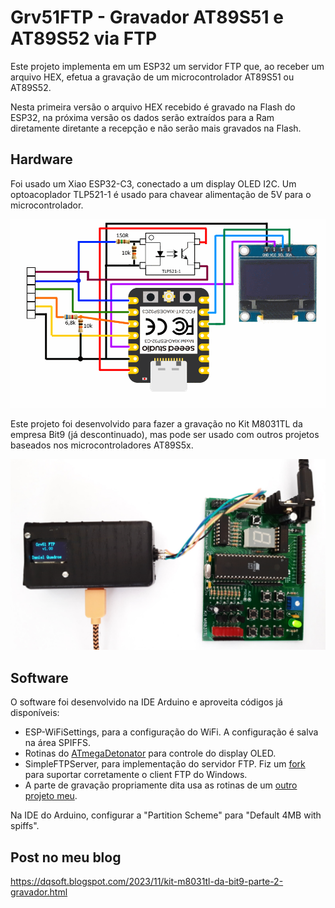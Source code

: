 # Grv51FTP - Gravador AT89S51 e AT89S52 via FTP

Este projeto implementa em um ESP32 um servidor FTP que, ao receber um arquivo HEX, efetua a gravação de um microcontrolador AT89S51 ou AT89S52.

Nesta primeira versão o arquivo HEX recebido é gravado na Flash do ESP32, na próxima versão os dados serão extraídos para a Ram diretamente diretante a recepção e não serão mais gravados na Flash.

## Hardware

Foi usado um Xiao ESP32-C3, conectado a um display OLED I2C. Um optoacoplador TLP521-1 é usado para chavear alimentação de 5V para o microcontrolador.

![Circuito](./Imagens/Grv51FTP.png)

Este projeto foi desenvolvido para fazer a gravação no Kit M8031TL da empresa Bit9 (já descontinuado), mas pode ser usado com outros projetos baseados nos microcontroladores AT89S5x.

![Kit Bit9](./Imagens/Grv51FTP_1.jpg)

## Software

O software foi desenvolvido na IDE Arduino e aproveita códigos já disponíveis:

* ESP-WiFiSettings, para a configuração do WiFi. A configuração é salva na área SPIFFS.
* Rotinas do [ATmegaDetonator](https://github.com/dquadros/ATmegaDetonator) para controle do display OLED.
* SimpleFTPServer, para implementação do servidor FTP. Fiz um [fork](https://github.com/dquadros/SimpleFTPServer) para suportar corretamente o client FTP do Windows.
* A parte de gravação propriamente dita usa as rotinas de um [outro projeto meu](https://github.com/dquadros/GravadorESP51).

Na IDE do Arduino, configurar a "Partition Scheme" para "Default 4MB with spiffs".

## Post no meu blog

https://dqsoft.blogspot.com/2023/11/kit-m8031tl-da-bit9-parte-2-gravador.html

